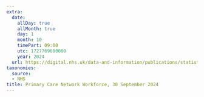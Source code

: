 ```yaml
---
extra:
  date:
    allDay: true
    allMonth: true
    day: 1
    month: 10
    timePart: 09:00
    utc: 1727769600000
    year: 2024
  url: https://digital.nhs.uk/data-and-information/publications/statistical/primary-care-network-workforce/30-september-2024
taxonomies:
  source:
  - NHS
title: Primary Care Network Workforce, 30 September 2024
---
```

